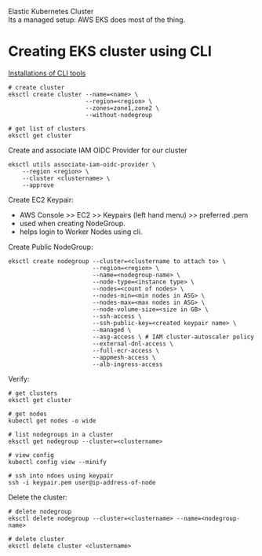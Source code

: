 Elastic Kubernetes Cluster  
Its a managed setup: AWS EKS does most of the thing.  

# Creating EKS cluster using CLI

[Installations of CLI tools](./Installing%20CLIs.md)

```shell
# create cluster
eksctl create cluster --name=<name> \
					  --region=<region> \
					  --zones=zone1,zone2 \
					  --without-nodegroup

# get list of clusters
eksctl get cluster
```

Create and associate IAM OIDC Provider for our cluster
```shell
eksctl utils associate-iam-oidc-provider \
	--region <region> \
	--cluster <clustername> \
	--approve
```

Create EC2 Keypair:
- AWS Console >> EC2 >> Keypairs (left hand menu) >> preferred .pem
- used when creating NodeGroup.
- helps login to Worker Nodes using cli.

Create Public NodeGroup:
```shell
eksctl create nodegroup --cluster=<clustername to attach to> \
						--region=<region> \
						--name=<nodegroup-name> \
						--node-type=<instance type> \
						--nodes=<count of nodes> \
						--nodes-min=<min nodes in ASG> \
						--nodes-max=<max nodes in ASG> \
						--node-volume-size=<size in GB> \
						--ssh-access \
						--ssh-public-key=<created keypair name> \
						--managed \
						--asg-access \ # IAM cluster-autoscaler policy
						--external-dnl-access \
						--full-ecr-access \
						--appmesh-access \
						--alb-ingress-access
```

Verify:
```shell
# get clusters
eksctl get cluster

# get nodes
kubectl get nodes -o wide

# list nodegroups in a cluster
eksctl get nodegroup --cluster=<clustername>

# view config
kubectl config view --minify

# ssh into ndoes using keypair
ssh -i keypair.pem user@ip-address-of-node
```

Delete the cluster:
```shell
# delete nodegroup
eksctl delete nodegroup --cluster=<clustername> --name=<nodegroup-name>

# delete cluster
eksctl delete cluster <clustername>
```